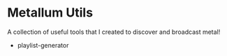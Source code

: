 # Metallum Utils

A collection of useful tools that I created to discover and broadcast metal!

* playlist-generator




